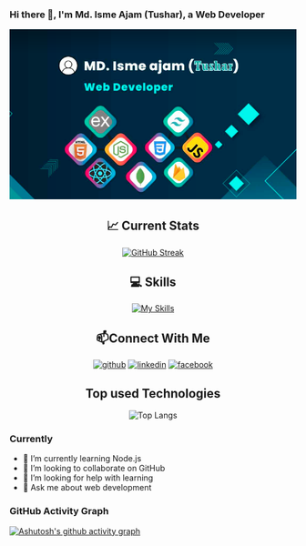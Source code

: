 ### Hi there 👋, I'm Md. Isme Ajam (Tushar), a Web Developer

[![An old rock in the desert](https://raw.githubusercontent.com/Tushar12152/Tushar12152/main/image/cover%20git.png)](https://www.facebook.com/TusharImran03)

<div align="center">

## 📈 Current Stats

[![GitHub Streak](https://github-readme-streak-stats.herokuapp.com?user=Tushar12152&theme=merko)](https://git.io/streak-stats)

</div>

<div align="center">

## 💻  Skills

[![My Skills](https://skillicons.dev/icons?i=react,javascript,nodejs,express,mongodb,html,css,tailwindcss,bootstrap,firebase,github,figma&theme=light)](https://skillicons.dev)

</div>


<div align="center">

##  📫Connect With Me
[<img src='https://cdn.jsdelivr.net/npm/simple-icons@3.0.1/icons/github.svg' alt='github' height='40'>](https://github.com/Tushar12152)
[<img src='https://cdn.jsdelivr.net/npm/simple-icons@3.0.1/icons/linkedin.svg' alt='linkedin' height='40'>](https://www.linkedin.com/in/md-isme-ajam-tushar-038504291/)
[<img src='https://cdn.jsdelivr.net/npm/simple-icons@3.0.1/icons/facebook.svg' alt='facebook' height='40'>](https://www.facebook.com/TusharImran03)


</div>
<div align="center">

## Top used Technologies

![Top Langs](https://github-readme-stats.vercel.app/api/top-langs/?username=Tushar12152)



</div>







### Currently
- 🌱 I’m currently learning Node.js
- 👯 I’m looking to collaborate on GitHub
- 🤔 I’m looking for help with learning
- 💬 Ask me about web development






### GitHub Activity Graph
[![Ashutosh's github activity graph](https://github-readme-activity-graph.vercel.app/graph?username=Tushar12152&custom_title=This%20is%20a%20title&hide_border=true)](https://github.com/ashutosh00710/github-readme-activity-graph)